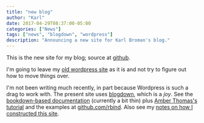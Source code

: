 ```yaml
---
title: "new blog"
author: "Karl"
date: 2017-04-29T08:37:00-05:00
categories: ["News"]
tags: ["news", "blogdown", "wordpress"]
description: "Announcing a new site for Karl Broman's blog."
---
```


This is the new site for my blog; source at [github](https://github.com/kbroman/blog).

I'm going to leave my [old wordpress
site](https://kbroman.wordpress.com/) as it is and not try to figure
out how to move things over.

I'm not been writing much recently, in part because Wordpress is such
a drag to work with. The present site uses
[blogdown](https://github.com/rstudio/blogdown), which is a _joy_. See the
[bookdown-based documentation](https://bookdown.org/yihui/blogdown)
(currently a bit thin)
plus [Amber Thomas's
tutorial](https://proquestionasker.github.io/blog/Making_Site/) and
the examples at [github.com/rbind](https://github.com/rbind).
Also see my [notes on how I constructed this site](https://github.com/kbroman/ProgrammingNotes/blob/master/blogdown.md).
